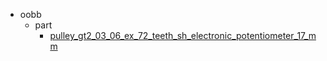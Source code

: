 * oobb
  * part
    * [pulley_gt2_03_06_ex_72_teeth_sh_electronic_potentiometer_17_mm](oobb/part/pulley_gt2_03_06_ex_72_teeth_sh_electronic_potentiometer_17_mm)
